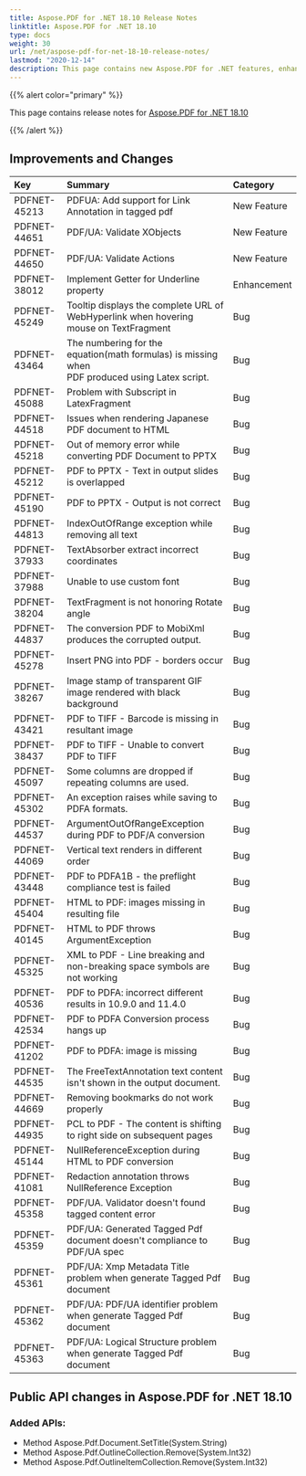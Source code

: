 ```yaml
---
title: Aspose.PDF for .NET 18.10 Release Notes
linktitle: Aspose.PDF for .NET 18.10
type: docs
weight: 30
url: /net/aspose-pdf-for-net-18-10-release-notes/
lastmod: "2020-12-14"
description: This page contains new Aspose.PDF for .NET features, enhancement, and bug fixes in 2018, version 18.10. 
---
```


{{% alert color="primary" %}} 

This page contains release notes for [Aspose.PDF for .NET 18.10](https://www.nuget.org/packages/Aspose.Pdf/18.10.0)

{{% /alert %}} 

## Improvements and Changes

|**Key**|**Summary**|**Category**|
| :- | :- | :- |
|PDFNET-45213|PDFUA: Add support for Link Annotation in tagged pdf|New Feature|
|PDFNET-44651|PDF/UA: Validate XObjects|New Feature|
|PDFNET-44650|PDF/UA: Validate Actions|New Feature|
|PDFNET-38012|Implement Getter for Underline property|Enhancement|
|PDFNET-45249|Tooltip displays the complete URL of WebHyperlink when hovering mouse on TextFragment|Bug|
|PDFNET-43464|The numbering for the equation(math formulas) is missing when <br>PDF produced using Latex script.|Bug|
|PDFNET-45088|Problem with Subscript in LatexFragment|Bug|
|PDFNET-44518|Issues when rendering Japanese PDF document to HTML|Bug|
|PDFNET-45218|Out of memory error while converting PDF Document to PPTX|Bug|
|PDFNET-45212|PDF to PPTX - Text in output slides is overlapped|Bug|
|PDFNET-45190|PDF to PPTX - Output is not correct|Bug|
|PDFNET-44813|IndexOutOfRange exception while removing all text|Bug|
|PDFNET-37933|TextAbsorber extract incorrect coordinates|Bug|
|PDFNET-37988|Unable to use custom font|Bug|
|PDFNET-38204|TextFragment is not honoring Rotate angle|Bug|
|PDFNET-44837|The conversion PDF to MobiXml produces the corrupted output.|Bug|
|PDFNET-45278|Insert PNG into PDF - borders occur|Bug|
|PDFNET-38267|Image stamp of transparent GIF image rendered with black background|Bug|
|PDFNET-43421|PDF to TIFF - Barcode is missing in resultant image|Bug|
|PDFNET-38437|PDF to TIFF - Unable to convert PDF to TIFF|Bug|
|PDFNET-45097|Some columns are dropped if repeating columns are used.|Bug|
|PDFNET-45302|An exception raises while saving to PDFA formats.|Bug|
|PDFNET-44537|ArgumentOutOfRangeException during PDF to PDF/A conversion|Bug|
|PDFNET-44069|Vertical text renders in different order|Bug|
|PDFNET-43448|PDF to PDFA1B - the preflight compliance test is failed|Bug|
|PDFNET-45404|HTML to PDF: images missing in resulting file|Bug|
|PDFNET-40145|HTML to PDF throws ArgumentException|Bug|
|PDFNET-45325|XML to PDF - Line breaking and non-breaking space symbols are not working|Bug|
|PDFNET-40536|PDF to PDFA: incorrect different results in 10.9.0 and 11.4.0|Bug|
|PDFNET-42534|PDF to PDFA Conversion process hangs up|Bug|
|PDFNET-41202|PDF to PDFA: image is missing|Bug|
|PDFNET-44535|The FreeTextAnnotation text content isn't shown in the output document.|Bug|
|PDFNET-44669|Removing bookmarks do not work properly|Bug|
|PDFNET-44935|PCL to PDF - The content is shifting to right side on subsequent pages|Bug|
|PDFNET-45144|NullReferenceException during HTML to PDF conversion|Bug|
|PDFNET-41081|Redaction annotation throws NullReference Exception|Bug|
|PDFNET-45358|PDF/UA. Validator doesn't found tagged content error|Bug|
|PDFNET-45359|PDF/UA: Generated Tagged Pdf document doesn't compliance to PDF/UA spec|Bug|
|PDFNET-45361|PDF/UA: Xmp Metadata Title problem when generate Tagged Pdf document|Bug|
|PDFNET-45362|PDF/UA: PDF/UA identifier problem when generate Tagged Pdf document|Bug|
|PDFNET-45363|PDF/UA: Logical Structure problem when generate Tagged Pdf document|Bug|

## Public API changes in Aspose.PDF for .NET 18.10

### Added APIs:

* Method Aspose.Pdf.Document.SetTitle(System.String) 
* Method Aspose.Pdf.OutlineCollection.Remove(System.Int32) 
* Method Aspose.Pdf.OutlineItemCollection.Remove(System.Int32)        
